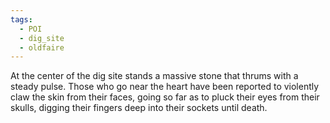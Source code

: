 ```yaml
---
tags:
  - POI
  - dig_site
  - oldfaire
---
```

At the center of the dig site stands a massive stone that thrums with a steady pulse. Those who go near the heart have been reported to violently claw the skin from their faces, going so far as to pluck their eyes from their skulls, digging their fingers deep into their sockets until death.

